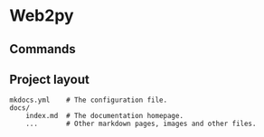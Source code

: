 # Web2py


## Commands



## Project layout

    mkdocs.yml    # The configuration file.
    docs/
        index.md  # The documentation homepage.
        ...       # Other markdown pages, images and other files.
